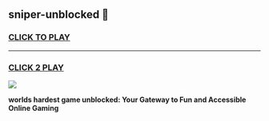 
## sniper-unblocked 👋
<h3>
<a href="https://premium.freeplayer.one?title=sniper-unblocked&ref=14F">CLICK TO PLAY</a></h3>
<hr>

<h3>
<a href="https://premium.freeplayer.one?title=sniper-unblocked&ref=14F">CLICK 2 PLAY</a>
  
</h3>

<a href="https://premium.freeplayer.one?title=sniper-unblocked&ref=12F/"><img src="https://clearcache.store/games.png"></a>


**worlds hardest game unblocked: Your Gateway to Fun and Accessible Online Gaming**
